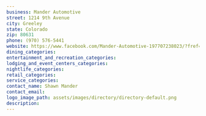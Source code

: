 ```yaml
---
business: Mander Automotive
street: 1214 9th Avenue
city: Greeley
state: Colorado
zip: 80631
phone: (970) 576-5441
website: https://www.facebook.com/Mander-Automotive-197707238023/?fref=ts
dining_categories: 
entertainment_and_recreation_categories: 
lodging_and_event_centers_categories: 
nightlife_categories: 
retail_categories: 
service_categories: 
contact_name: Shawn Mander
contact_email: 
logo_image_path: assets/images/directory/directory-default.png
description: 
---
```


